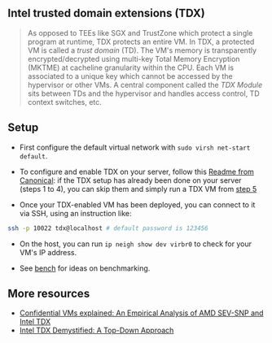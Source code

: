 ## Intel trusted domain extensions (TDX)
> As opposed to TEEs like SGX and TrustZone which protect a single program at runtime, TDX protects an entire VM. In TDX, a protected VM is called a _trust domain_ (TD).
The VM's memory is transparently encrypted/decrypted using multi-key Total Memory Encryption (MKTME) at cacheline granularity within the CPU. Each VM is associated to a unique key which cannot be accessed by the hypervisor or other VMs. A central component called the *TDX Module* sits between TDs and the hypervisor and handles access control, TD context switches, etc.
  
## Setup 
- First configure the default virtual network with `sudo virsh net-start default`.
- To configure and enable TDX on your server, follow this [Readme from Canonical](https://github.com/canonical/tdx/blob/3.3/README.md): if the TDX setup has already been done on your server (steps 1 to 4), you can skip them and simply run a TDX VM from [step 5](https://github.com/canonical/tdx/tree/3.3?tab=readme-ov-file#5-create-td-image)

- Once your TDX-enabled VM has been deployed, you can connect to it via SSH, using an instruction like:
```bash
ssh -p 10022 tdx@localhost # default password is 123456
```
- On the host, you can run `ip neigh show dev virbr0` to check for your VM's IP address.

- See [bench](./bench.md) for ideas on benchmarking.

## More resources
- [Confidential VMs explained: An Empirical Analysis of AMD SEV-SNP and Intel TDX](https://dl.acm.org/doi/pdf/10.1145/3700418)
- [Intel TDX Demystified: A Top-Down Approach](https://arxiv.org/pdf/2303.15540)
